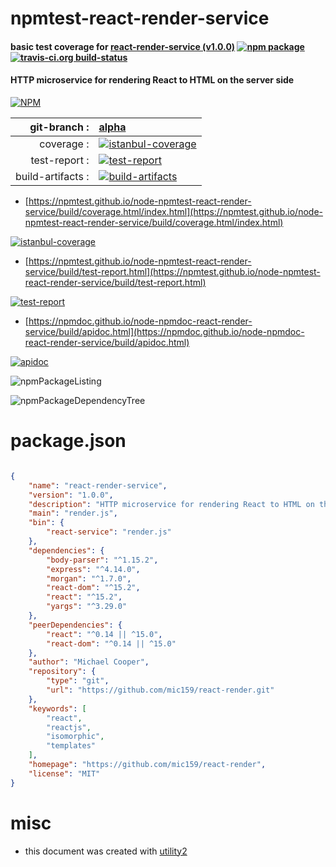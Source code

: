 # npmtest-react-render-service

#### basic test coverage for  [react-render-service (v1.0.0)](https://github.com/mic159/react-render)  [![npm package](https://img.shields.io/npm/v/npmtest-react-render-service.svg?style=flat-square)](https://www.npmjs.org/package/npmtest-react-render-service) [![travis-ci.org build-status](https://api.travis-ci.org/npmtest/node-npmtest-react-render-service.svg)](https://travis-ci.org/npmtest/node-npmtest-react-render-service)

#### HTTP microservice for rendering React to HTML on the server side

[![NPM](https://nodei.co/npm/react-render-service.png?downloads=true&downloadRank=true&stars=true)](https://www.npmjs.com/package/react-render-service)

| git-branch : | [alpha](https://github.com/npmtest/node-npmtest-react-render-service/tree/alpha)|
|--:|:--|
| coverage : | [![istanbul-coverage](https://npmtest.github.io/node-npmtest-react-render-service/build/coverage.badge.svg)](https://npmtest.github.io/node-npmtest-react-render-service/build/coverage.html/index.html)|
| test-report : | [![test-report](https://npmtest.github.io/node-npmtest-react-render-service/build/test-report.badge.svg)](https://npmtest.github.io/node-npmtest-react-render-service/build/test-report.html)|
| build-artifacts : | [![build-artifacts](https://npmtest.github.io/node-npmtest-react-render-service/glyphicons_144_folder_open.png)](https://github.com/npmtest/node-npmtest-react-render-service/tree/gh-pages/build)|

- [https://npmtest.github.io/node-npmtest-react-render-service/build/coverage.html/index.html](https://npmtest.github.io/node-npmtest-react-render-service/build/coverage.html/index.html)

[![istanbul-coverage](https://npmtest.github.io/node-npmtest-react-render-service/build/screenCapture.buildCi.browser.%252Ftmp%252Fbuild%252Fcoverage.lib.html.png)](https://npmtest.github.io/node-npmtest-react-render-service/build/coverage.html/index.html)

- [https://npmtest.github.io/node-npmtest-react-render-service/build/test-report.html](https://npmtest.github.io/node-npmtest-react-render-service/build/test-report.html)

[![test-report](https://npmtest.github.io/node-npmtest-react-render-service/build/screenCapture.buildCi.browser.%252Ftmp%252Fbuild%252Ftest-report.html.png)](https://npmtest.github.io/node-npmtest-react-render-service/build/test-report.html)

- [https://npmdoc.github.io/node-npmdoc-react-render-service/build/apidoc.html](https://npmdoc.github.io/node-npmdoc-react-render-service/build/apidoc.html)

[![apidoc](https://npmdoc.github.io/node-npmdoc-react-render-service/build/screenCapture.buildCi.browser.%252Ftmp%252Fbuild%252Fapidoc.html.png)](https://npmdoc.github.io/node-npmdoc-react-render-service/build/apidoc.html)

![npmPackageListing](https://npmtest.github.io/node-npmtest-react-render-service/build/screenCapture.npmPackageListing.svg)

![npmPackageDependencyTree](https://npmtest.github.io/node-npmtest-react-render-service/build/screenCapture.npmPackageDependencyTree.svg)



# package.json

```json

{
    "name": "react-render-service",
    "version": "1.0.0",
    "description": "HTTP microservice for rendering React to HTML on the server side",
    "main": "render.js",
    "bin": {
        "react-service": "render.js"
    },
    "dependencies": {
        "body-parser": "^1.15.2",
        "express": "^4.14.0",
        "morgan": "^1.7.0",
        "react-dom": "^15.2",
        "react": "^15.2",
        "yargs": "^3.29.0"
    },
    "peerDependencies": {
        "react": "^0.14 || ^15.0",
        "react-dom": "^0.14 || ^15.0"
    },
    "author": "Michael Cooper",
    "repository": {
        "type": "git",
        "url": "https://github.com/mic159/react-render.git"
    },
    "keywords": [
        "react",
        "reactjs",
        "isomorphic",
        "templates"
    ],
    "homepage": "https://github.com/mic159/react-render",
    "license": "MIT"
}
```



# misc
- this document was created with [utility2](https://github.com/kaizhu256/node-utility2)
